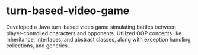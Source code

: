 # turn-based-video-game
Developed a Java turn-based video game simulating battles between player-controlled characters and opponents. Utilized OOP concepts like inheritance, interfaces, and abstract classes, along with exception handling, collections, and generics.
